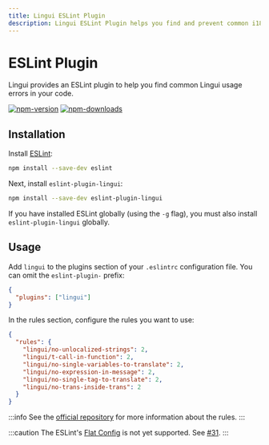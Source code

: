```yaml
---
title: Lingui ESLint Plugin
description: Lingui ESLint Plugin helps you find and prevent common i18n mistakes in your code
---
```


# ESLint Plugin

Lingui provides an ESLint plugin to help you find common Lingui usage errors in your code.

[![npm-version](https://img.shields.io/npm/v/eslint-plugin-lingui?logo=npm&cacheSeconds=1800)](https://www.npmjs.com/package/eslint-plugin-lingui)
[![npm-downloads](https://img.shields.io/npm/dt/eslint-plugin-lingui?cacheSeconds=500)](https://www.npmjs.com/package/eslint-plugin-lingui)

## Installation

Install [ESLint](http://eslint.org):

```bash npm2yarn
npm install --save-dev eslint
```

Next, install `eslint-plugin-lingui`:

```bash npm2yarn
npm install --save-dev eslint-plugin-lingui
```

If you have installed ESLint globally (using the `-g` flag), you must also install `eslint-plugin-lingui` globally.

## Usage

Add `lingui` to the plugins section of your `.eslintrc` configuration file. You can omit the `eslint-plugin-` prefix:

```json
{
  "plugins": ["lingui"]
}
```

In the rules section, configure the rules you want to use:

```json
{
  "rules": {
    "lingui/no-unlocalized-strings": 2,
    "lingui/t-call-in-function": 2,
    "lingui/no-single-variables-to-translate": 2,
    "lingui/no-expression-in-message": 2,
    "lingui/no-single-tag-to-translate": 2,
    "lingui/no-trans-inside-trans": 2
  }
}
```

:::info
See the [official repository](https://github.com/lingui/eslint-plugin) for more information about the rules.
:::

:::caution
The ESLint's [Flat Config](https://eslint.org/blog/2022/08/new-config-system-part-2/) is not yet supported. See [#31](https://github.com/lingui/eslint-plugin/issues/31).
:::
